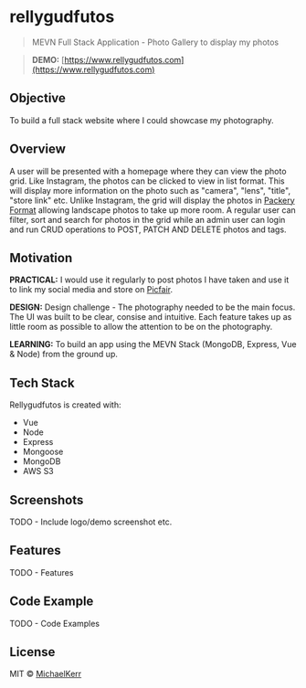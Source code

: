 ﻿# rellygudfutos

> MEVN Full Stack Application - Photo Gallery to display my photos

> **DEMO:** [https://www.rellygudfutos.com](https://www.rellygudfutos.com)

## Objective

To build a full stack website where I could showcase my photography.

## Overview

A user will be presented with a homepage where they can view the photo grid. Like Instagram, the photos can be clicked to view in list format. This will display more information on the photo such as "camera", "lens", "title", "store link" etc. Unlike Instagram, the grid will display the photos in [Packery Format](https://packery.metafizzy.co/) allowing landscape photos to take up more room. A regular user can filter, sort and search for photos in the grid while an admin user can login and run CRUD operations to POST, PATCH AND DELETE photos and tags.

## Motivation

**PRACTICAL:** I would use it regularly to post photos I have taken and use it to link my social media and store on [Picfair](https://michaelkerr.picfair.com/).

**DESIGN:** Design challenge - The photography needed to be the main focus. The UI was built to be clear, consise and intuitive. Each feature takes up as little room as possible to allow the attention to be on the photography.

**LEARNING:** To build an app using the MEVN Stack (MongoDB, Express, Vue & Node) from the ground up.

## Tech Stack

Rellygudfutos is created with:

- Vue
- Node
- Express
- Mongoose
- MongoDB
- AWS S3

## Screenshots

TODO - Include logo/demo screenshot etc.

## Features

TODO - Features

## Code Example

TODO - Code Examples

## License

MIT © [MichaelKerr]()
